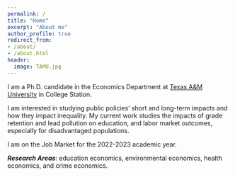 ```yaml
---
permalink: /
title: "Home" 
excerpt: "About me"
author_profile: true
redirect_from:
- /about/
- /about.html
header:
  image: TAMU.jpg
---
```


I am a Ph.D. candidate in the Economics Department at [Texas A&M University](https://liberalarts.tamu.edu/economics/) in College Station.

I am interested in studying public policies’ short and long-term impacts and how they impact inequality. My current work studies the impacts of grade retention and lead pollution on education, and labor market outcomes, especially for disadvantaged populations.

I am on the Job Market for the 2022-2023 academic year.

***Research Areas***: education economics, environmental economics, health economics, and crime economics.


